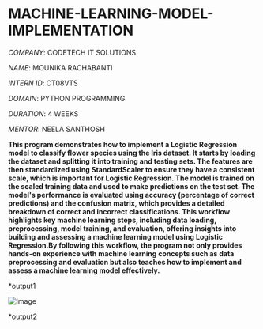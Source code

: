 # MACHINE-LEARNING-MODEL-IMPLEMENTATION

*COMPANY*: CODETECH IT SOLUTIONS

*NAME*: MOUNIKA RACHABANTI

*INTERN ID*: CT08VTS

*DOMAIN*: PYTHON PROGRAMMING

*DURATION*: 4 WEEKS

*MENTOR*: NEELA SANTHOSH

**This program demonstrates how to implement a Logistic Regression model to classify flower species using the Iris dataset. It starts by loading the dataset and splitting it into training and testing sets. The features are then standardized using StandardScaler to ensure they have a consistent scale, which is important for Logistic Regression. The model is trained on the scaled training data and used to make predictions on the test set. The model's performance is evaluated using accuracy (percentage of correct predictions) and the confusion matrix, which provides a detailed breakdown of correct and incorrect classifications. This workflow highlights key machine learning steps, including data loading, preprocessing, model training, and evaluation, offering insights into building and assessing a machine learning model using Logistic Regression.By following this workflow, the program not only provides hands-on experience with machine learning concepts such as data preprocessing and evaluation but also teaches how to implement and assess a machine learning model effectively.**

*output1

![Image](https://github.com/user-attachments/assets/f084d5f7-c048-497c-a71f-30362ebde29d)

*output2

